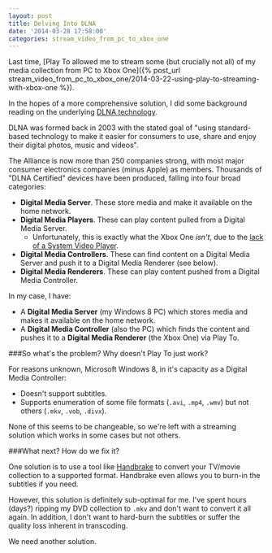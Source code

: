 ```yaml
---
layout: post
title: Delving Into DLNA
date: '2014-03-28 17:58:00'
categories: stream_video_from_pc_to_xbox_one
---
```


Last time, [Play To allowed me to stream some (but crucially not all) of my media collection from PC to Xbox One]({% post_url stream_video_from_pc_to_xbox_one/2014-03-22-using-play-to-streaming-with-xbox-one %}).

In the hopes of a more comprehensive solution, I did some background reading on the underlying [DLNA technology](http://www.dlna.org/).

DLNA was formed back in 2003 with the stated goal of "using standard-based technology to make it easier for consumers to use, share and enjoy their digital photos, music and videos".

The Alliance is now more than 250 companies strong, with most major consumer electronics companies (minus Apple) as members. Thousands of "DLNA Certified" devices have been produced, falling into four broad categories:

* **Digital Media Server**. These store media and make it available on the home network.
* **Digital Media Players**. These can play content pulled from a Digital Media Server.
	* Unfortunately, this is exactly what the Xbox One *isn't*, due to the [lack of a System Video Player](http://o.canada.com/technology/gaming/major-nelson-says-dlna-streaming-support-is-coming-to-the-xbox-one-eventually/).
* **Digital Media Controllers**. These can find content on a Digital Media Server and push it to a Digital Media Renderer (see below).
* **Digital Media Renderers**. These can play content pushed from a Digital Media Controller.

In my case, I have:

* A **Digital Media Server** (my Windows 8 PC) which stores media and makes it available on the home network.
* A **Digital Media Controller** (also the PC) which finds the content and pushes it to a **Digital Media Renderer** (the Xbox One) via Play To.

###So what's the problem? Why doesn't Play To just work?

For reasons unknown, Microsoft Windows 8, in it's capacity as a Digital Media Controller:

* Doesn't support subtitles.
* Supports enumeration of some file formats (<code>.avi</code>, <code>.mp4</code>, <code>.wmv</code>) but not others (<code>.mkv</code>, <code>.vob</code>, <code>.divx</code>).

None of this seems to be changeable, so we're left with a streaming solution which works in some cases but not others.

###What next? How do we fix it?

One solution is to use a tool like [Handbrake](http://handbrake.fr/) to convert your TV/movie collection to a supported format. Handbrake even allows you to burn-in the subtitles if you need.

However, this solution is definitely sub-optimal for me. I've spent hours (days?) ripping my DVD collection to <code>.mkv</code> and don't want to convert it all again. In addition, I don't want to hard-burn the subtitles or suffer the quality loss inherent in transcoding.

We need another solution.
